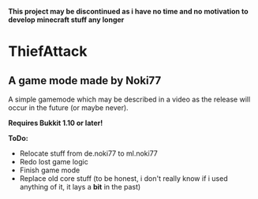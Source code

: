 __**This project may be discontinued as i have no time and no motivation to develop minecraft stuff any longer**__

# ThiefAttack
## A game mode made by Noki77

A simple gamemode which may be described in a video as the release will occur in the future (or maybe never).

**Requires Bukkit 1.10 or later!**

**ToDo:**
* Relocate stuff from de.noki77 to ml.noki77
* Redo lost game logic
* Finish game mode
* Replace old core stuff (to be honest, i don't really know if i used anything of it, it lays a **bit** in the past)
